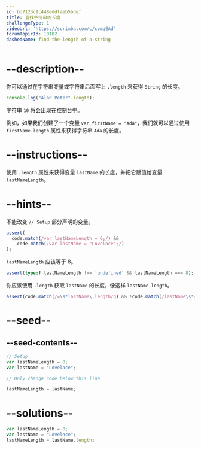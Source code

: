 ```yaml
---
id: bd7123c9c448eddfaeb5bdef
title: 查找字符串的长度
challengeType: 1
videoUrl: 'https://scrimba.com/c/cvmqEAd'
forumTopicId: 18182
dashedName: find-the-length-of-a-string
---
```


# --description--

你可以通过在字符串变量或字符串后面写上 `.length` 来获得 `String` 的长度。

```js
console.log("Alan Peter".length);
```

字符串 `10` 将会出现在控制台中。

例如，如果我们创建了一个变量 `var firstName = "Ada"`，我们就可以通过使用 `firstName.length` 属性来获得字符串 `Ada` 的长度。

# --instructions--

使用 `.length` 属性来获得变量 `lastName` 的长度，并把它赋值给变量 `lastNameLength`。

# --hints--

不能改变 `// Setup` 部分声明的变量。

```js
assert(
  code.match(/var lastNameLength = 0;/) &&
    code.match(/var lastName = "Lovelace";/)
);
```

`lastNameLength` 应该等于 8。

```js
assert(typeof lastNameLength !== 'undefined' && lastNameLength === 8);
```

你应该使用 `.length` 获取 `lastName` 的长度，像这样 `lastName.length`。

```js
assert(code.match(/=\s*lastName\.length/g) && !code.match(/lastName\s*=\s*8/));
```

# --seed--

## --seed-contents--

```js
// Setup
var lastNameLength = 0;
var lastName = "Lovelace";

// Only change code below this line

lastNameLength = lastName;
```

# --solutions--

```js
var lastNameLength = 0;
var lastName = "Lovelace";
lastNameLength = lastName.length;
```
